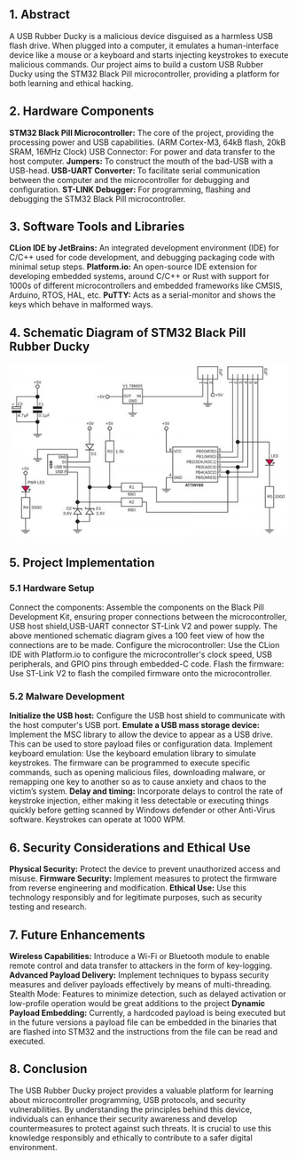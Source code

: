 ## 1. Abstract
A USB Rubber Ducky is a malicious device disguised as a harmless USB flash drive. When plugged into a computer, it emulates a human-interface device like a mouse or a keyboard and starts injecting keystrokes to execute malicious commands. Our project aims to build a custom USB Rubber Ducky using the STM32 Black Pill microcontroller, providing a platform for both learning and ethical hacking.

## 2. Hardware Components
**STM32 Black Pill Microcontroller:** The core of the project, providing the processing power and USB capabilities. (ARM Cortex-M3, 64kB flash, 20kB SRAM, 16MHz Clock)
USB Connector: For power and data transfer to the host computer.
**Jumpers:** To construct the mouth of the bad-USB with a USB-head.
**USB-UART Converter:** To facilitate serial communication between the computer and the microcontroller for debugging and configuration.
**ST-LINK Debugger:** For programming, flashing and debugging the STM32 Black Pill microcontroller.

## 3. Software Tools and Libraries
**CLion IDE by JetBrains:** An integrated development environment (IDE) for C/C++ used for code development, and debugging packaging code with minimal setup steps.
**Platform.io:** An open-source IDE extension for developing embedded systems, around C/C++ or Rust with support for 1000s of different microcontrollers and embedded frameworks like CMSIS, Arduino, RTOS, HAL, etc.
**PuTTY:** Acts as a serial-monitor and shows the keys which behave in malformed ways. 

## 4. Schematic Diagram of STM32 Black Pill Rubber Ducky
![diagram-1](./schematic-diagram.jpeg)

## 5. Project Implementation

### 5.1 Hardware Setup
Connect the components: Assemble the components on the Black Pill Development Kit, ensuring proper connections between the microcontroller, USB host shield,USB-UART connector  ST-Link V2 and power supply. The above mentioned schematic diagram gives a 100 feet view of how the connections are to be made. 
Configure the microcontroller: Use the CLion IDE with Platform.io to configure the microcontroller's clock speed, USB peripherals, and GPIO pins through embedded-C code.
Flash the firmware: Use ST-Link V2 to flash the compiled firmware onto the microcontroller.

### 5.2 Malware Development
**Initialize the USB host:** Configure the USB host shield to communicate with the host computer's USB port.
**Emulate a USB mass storage device:** Implement the MSC library to allow the device to appear as a USB drive. This can be used to store payload files or configuration data.
Implement keyboard emulation: Use the keyboard emulation library to simulate keystrokes. The firmware can be programmed to execute specific commands, such as opening malicious files, downloading malware, or remapping one key to another so as to cause anxiety and chaos to the victim’s system.
**Delay and timing:** Incorporate delays to control the rate of keystroke injection, either making it less detectable or executing things quickly before getting scanned by Windows defender or other Anti-Virus software. Keystrokes can operate at 1000 WPM. 

## 6. Security Considerations and Ethical Use
**Physical Security:** Protect the device to prevent unauthorized access and misuse.
**Firmware Security:** Implement measures to protect the firmware from reverse engineering and modification.
**Ethical Use:** Use this technology responsibly and for legitimate purposes, such as security testing and research.

## 7. Future Enhancements
**Wireless Capabilities:** Introduce a Wi-Fi or Bluetooth module to enable remote control and data transfer to attackers in the form of key-logging.
**Advanced Payload Delivery:** Implement techniques to bypass security measures and deliver payloads effectively by means of multi-threading. 
Stealth Mode: Features to minimize detection, such as delayed activation or low-profile operation would be great additions to the project
**Dynamic Payload Embedding:** Currently, a hardcoded payload is being executed but in the future versions a payload file can be embedded in the binaries that are flashed into STM32 and the instructions from the file can be read and executed. 

## 8. Conclusion
The USB Rubber Ducky project provides a valuable platform for learning about microcontroller programming, USB protocols, and security vulnerabilities. By understanding the principles behind this device, individuals can enhance their security awareness and develop countermeasures to protect against such threats. It is crucial to use this knowledge responsibly and ethically to contribute to a safer digital environment.

